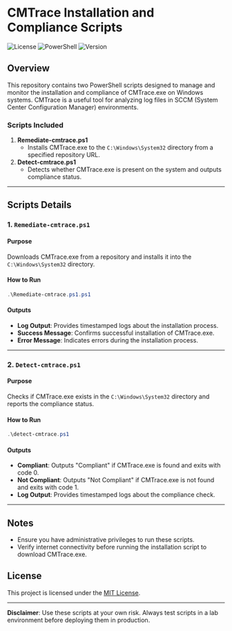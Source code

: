 ﻿
# CMTrace Installation and Compliance Scripts

![License](https://img.shields.io/badge/license-MIT-blue.svg)
![PowerShell](https://img.shields.io/badge/powershell-5.1%2B-blue.svg)
![Version](https://img.shields.io/badge/version-1.1-green.svg)

## Overview
This repository contains two PowerShell scripts designed to manage and monitor the installation and compliance of CMTrace.exe on Windows systems. CMTrace is a useful tool for analyzing log files in SCCM (System Center Configuration Manager) environments.

### Scripts Included
1. **Remediate-cmtrace.ps1**
   - Installs CMTrace.exe to the `C:\Windows\System32` directory from a specified repository URL.
2. **Detect-cmtrace.ps1**
   - Detects whether CMTrace.exe is present on the system and outputs compliance status.

---

## Scripts Details

### 1. `Remediate-cmtrace.ps1`

#### Purpose
Downloads CMTrace.exe from a repository and installs it into the `C:\Windows\System32` directory.

#### How to Run
```powershell
.\Remediate-cmtrace.ps1.ps1
```

#### Outputs
- **Log Output**: Provides timestamped logs about the installation process.
- **Success Message**: Confirms successful installation of CMTrace.exe.
- **Error Message**: Indicates errors during the installation process.

---

### 2. `Detect-cmtrace.ps1`

#### Purpose
Checks if CMTrace.exe exists in the `C:\Windows\System32` directory and reports the compliance status.

#### How to Run
```powershell
.\detect-cmtrace.ps1
```

#### Outputs
- **Compliant**: Outputs "Compliant" if CMTrace.exe is found and exits with code 0.
- **Not Compliant**: Outputs "Not Compliant" if CMTrace.exe is not found and exits with code 1.
- **Log Output**: Provides timestamped logs about the compliance check.

---

## Notes
- Ensure you have administrative privileges to run these scripts.
- Verify internet connectivity before running the installation script to download CMTrace.exe.

## License
This project is licensed under the [MIT License](LICENSE).

---

**Disclaimer**: Use these scripts at your own risk. Always test scripts in a lab environment before deploying them in production.
